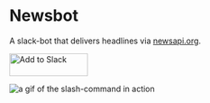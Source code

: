# Newsbot
A slack-bot that delivers headlines via [newsapi.org](https://newsapi.org/).

<a href="https://slack.com/oauth/authorize?&client_id=210281709219.215506405600&scope=commands,bot">
  <img
    alt="Add to Slack" height="40" width="139" 
    src="https://platform.slack-edge.com/img/add_to_slack.png"
    srcset="https://platform.slack-edge.com/img/add_to_slack.png 1x, https://platform.slack-edge.com/img/add_to_slack@2x.png 2x"
  />
</a>

![a gif of the slash-command in action](https://s3-us-west-2.amazonaws.com/s.cdpn.io/504344/newsbot.gif)